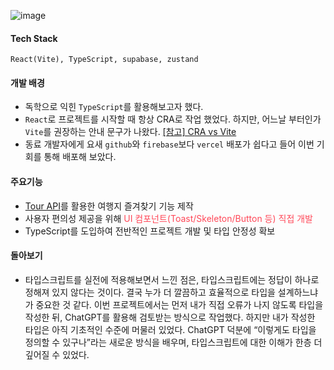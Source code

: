 ![image](/about/projects/toy_travel_img.jpg)

#### Tech Stack
```
React(Vite), TypeScript, supabase, zustand
```

#### 개발 배경
- 독학으로 익힌 `TypeScript`를 활용해보고자 했다.
- `React`로 프로젝트를 시작할 때 항상 CRA로 작업 했었다. 하지만, 어느날 부터인가 `Vite`를 권장하는 안내 문구가 나왔다. <a href="https://sung-98.tistory.com/113" target="_blank" title="새 탭으로 열기">[참고] CRA vs Vite</a>
- 동료 개발자에게 요새 `github`와 `firebase`보다 `vercel` 배포가 쉽다고 들어 이번 기회를 통해 배포해 보았다.

#### 주요기능
- <a href="https://api.visitkorea.or.kr/" target="_blank" title="새 탭으로 열기">Tour API</a>를 활용한 여행지 즐겨찾기 기능 제작
- 사용자 편의성 제공을 위해 <span style="color: #FF4858">UI 컴포넌트(Toast/Skeleton/Button 등) 직접 개발</span>
- TypeScript를 도입하여 전반적인 프로젝트 개발 및 타입 안정성 확보

#### 돌아보기
- 타입스크립트를 실전에 적용해보면서 느낀 점은, 타입스크립트에는 정답이 하나로 정해져 있지 않다는 것이다. 결국 누가 더 깔끔하고 효율적으로 타입을 설계하느냐가 중요한 것 같다.
  이번 프로젝트에서는 먼저 내가 직접 오류가 나지 않도록 타입을 작성한 뒤, ChatGPT를 활용해 검토받는 방식으로 작업했다. 하지만 내가 작성한 타입은 아직 기초적인 수준에 머물러 있었다.
  ChatGPT 덕분에 “이렇게도 타입을 정의할 수 있구나”라는 새로운 방식을 배우며, 타입스크립트에 대한 이해가 한층 더 깊어질 수 있었다.